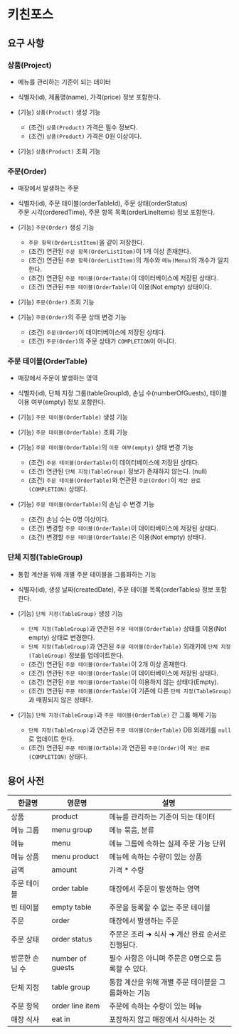 # 키친포스

## 요구 사항

### 상품(Project)
- 메뉴를 관리하는 기준이 되는 데이터
- 식별자(id), 제품명(name), 가격(price) 정보 포함한다.

- (기능) `상품(Product)` 생성 기능
    - (조건) `상품(Product)` 가격은 필수 정보다.
    - (조건) `상품(Product)` 가격은 0원 이상이다.
    
- (기능) `상품(Product)` 조회 기능
    
### 주문(Order)
- 매장에서 발생하는 주문
- 식별자(id), 주문 테이블(orderTableId), 주문 상태(orderStatus)\
주문 시각(orderedTime), 주문 항목 목록(orderLineItems) 정보 포함한다.

- (기능) `주문(Order)` 생성 기능
    - `주문 항목(OrderListItem)`을 같이 저장한다. 
    - (조건) 연관된 `주문 항목(OrderListItem)`이 1개 이상 존재한다.
    - (조건) 연관된 `주문 항목(OrderListItem)`의 개수와 `메뉴(Menu)`의 개수가 일치한다.
    - (조건) 연관된 `주문 테이블(OrderTable)`이 데이터베이스에 저장된 상태다.
    - (조건) 연관된 `주문 테이블(OrderTable)`이 이용(Not empty) 상태이다.
    
- (기능) `주문(Order)` 조회 기능
    
- (기능) `주문(Order)`의 주문 상태 변경 기능
    - (조건) `주문(Order)`이 데이터베이스에 저장된 상태다.
    - (조건) `주문(Order)`의 주문 상태가 `COMPLETION`이 아니다.

### 주문 테이블(OrderTable)
- 매장에서 주문이 발생하는 영역
- 식별자(id), 단체 지정 그룹(tableGroupId), 손님 수(numberOfGuests), 테이블 이용 여부(empty) 정보 포함한다. 

- (기능) `주문 테이블(OrderTable)` 생성 기능
    
- (기능) `주문 테이블(OrderTable)` 조회 기능
    
- (기능) `주문 테이블(OrderTable)`의 `이용 여부(empty)` 상태 변경 기능
    - (조건) `주문 테이블(OrderTable)`이 데이터베이스에 저장된 상태다.
    - (조건) 연관된 `단체 지정(TableGroup)` 정보가 존재하지 않는다. (null)
    - (조건) `주문 테이블(OrderTable)`와 연관된 `주문(Order)`이 `계산 완료(COMPLETION)` 상태다.
    
- (기능) `주문 테이블(OrderTable)`의 손님 수 변경 기능
    - (조건) 손님 수는 0명 이상이다.
    - (조건) 변경할 `주문 테이블(OrderTable)`이 데이터베이스에 저장된 상태다.
    - (조건) 변경할 `주문 테이블(OrderTable)`은 이용(Not empty) 상태다.
    
### 단체 지정(TableGroup)
- 통합 계산을 위해 개별 주문 테이블을 그룹화하는 기능
- 식별자(id), 생성 날짜(createdDate), 주문 테이블 목록(orderTables) 정보 포함한다.

- (기능) `단체 지정(TableGroup)` 생성 기능
    - `단체 지정(TableGroup)`과 연관된 `주문 테이블(OrderTable)` 상태를 이용(Not empty) 상태로 변경한다.
    - `단체 지정(TableGroup)`과 연관된 `주문 테이블(OrderTable)` 외래키에 `단체 지정(TableGroup)` 정보를 업데이트한다.
    - (조건) 연관된 `주문 테이블(OrderTable)`이 2개 이상 존재한다.
    - (조건) 연관된 `주문 테이블(OrderTable)`이 데이터베이스에 저장된 상태다.
    - (조건) 연관된 `주문 테이블(OrderTable)`이 이용하지 않는 상태다(Empty).
    - (조건) 연관된 `주문 테이블(OrderTable)`이 기존에 다른 `단체 지정(TableGroup)`과 매핑되지 않은 상태다.
    
- (기능) `단체 지정(TableGroup)`과 `주문 테이블(OrderTable)` 간 그룹 해제 기능
    - `단체 지정(TableGroup)`과 연관된 `주문 테이블(OrderTable)` DB 외래키를 `null`로 업데이트 한다.
    - (조건) 연관된 `주문 테이블(OrTable)`과 연관된 `주문(Order)`이 `계산 완료(COMPLETION)` 상태다.

## 용어 사전

| 한글명 | 영문명 | 설명 |
| --- | --- | --- |
| 상품 | product | 메뉴를 관리하는 기준이 되는 데이터 |
| 메뉴 그룹 | menu group | 메뉴 묶음, 분류 |
| 메뉴 | menu | 메뉴 그룹에 속하는 실제 주문 가능 단위 |
| 메뉴 상품 | menu product | 메뉴에 속하는 수량이 있는 상품 |
| 금액 | amount | 가격 * 수량 |
| 주문 테이블 | order table | 매장에서 주문이 발생하는 영역 |
| 빈 테이블 | empty table | 주문을 등록할 수 없는 주문 테이블 |
| 주문 | order | 매장에서 발생하는 주문 |
| 주문 상태 | order status | 주문은 조리 ➜ 식사 ➜ 계산 완료 순서로 진행된다. |
| 방문한 손님 수 | number of guests | 필수 사항은 아니며 주문은 0명으로 등록할 수 있다. |
| 단체 지정 | table group | 통합 계산을 위해 개별 주문 테이블을 그룹화하는 기능 |
| 주문 항목 | order line item | 주문에 속하는 수량이 있는 메뉴 |
| 매장 식사 | eat in | 포장하지 않고 매장에서 식사하는 것 |
